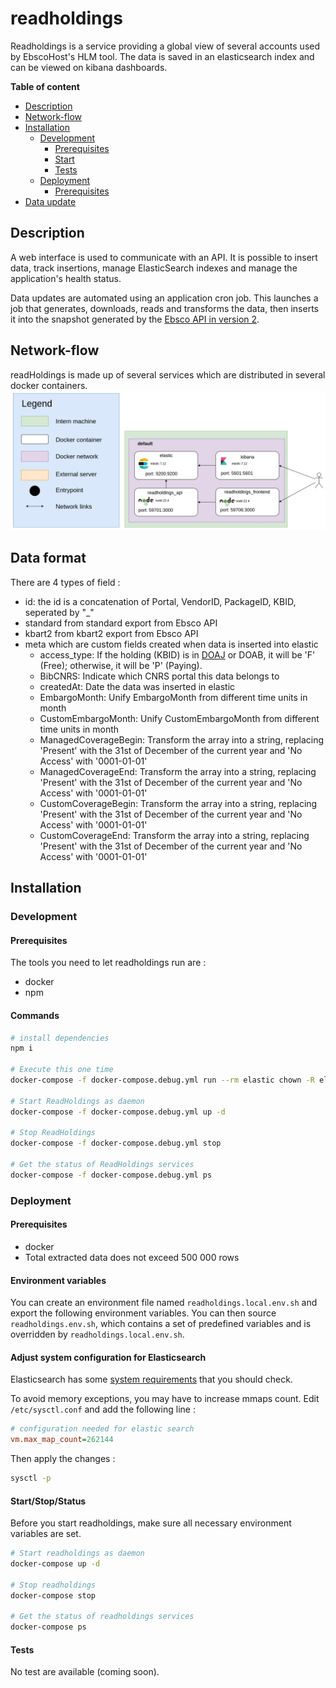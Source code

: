 # readholdings

Readholdings is a service providing a global view of several accounts used by EbscoHost's HLM tool. The data is saved in an elasticsearch index and can be viewed on kibana dashboards.

**Table of content**
- [Description](#Description)
- [Network-flow](#Network-flow)
- [Installation](#Installation)
    - [Development](#Development)
        - [Prerequisites](#Prerequisites)
        - [Start](#Start)
        - [Tests](#Tests)
    - [Deployment](#Deployment)
      - [Prerequisites](#Prerequisites)
- [Data update](#Data-update)

## Description

A web interface is used to communicate with an API. It is possible to insert data, track insertions, manage ElasticSearch indexes and manage the application's health status.

Data updates are automated using an application cron job. This launches a job that generates, downloads, reads and transforms the data, then inserts it into the snapshot generated by the [Ebsco API in version 2](https://developer.ebsco.com/knowledge-services/reference/getcustidexports).

## Network-flow

readHoldings is made up of several services which are distributed in several docker containers.
![Network-flow](./docs/network-flow.png)

## Data format

There are 4 types of field : 
- id: the id is a concatenation of Portal, VendorID, PackageID, KBID, seperated by "_"
- standard from standard export from Ebsco API
- kbart2 from kbart2 export from Ebsco API
- meta which are custom fields created when data is inserted into elastic
    - access_type: If the holding (KBID) is in [DOAJ](https://doaj.org/apply/guide/#basic-criteria-for-inclusion) or DOAB, it will be 'F' (Free); otherwise, it will be 'P' (Paying).
    - BibCNRS: Indicate which CNRS portal this data belongs to
    - createdAt: Date the data was inserted in elastic
    - EmbargoMonth: Unify EmbargoMonth from different time units in month
    - CustomEmbargoMonth: Unify CustomEmbargoMonth from different time units in month
    - ManagedCoverageBegin: Transform the array into a string, replacing 'Present' with the 31st of December of the current year and 'No Access' with '0001-01-01'
    - ManagedCoverageEnd: Transform the array into a string, replacing 'Present' with the 31st of December of the current year and 'No Access' with '0001-01-01'
    - CustomCoverageBegin: Transform the array into a string, replacing 'Present' with the 31st of December of the current year and 'No Access' with '0001-01-01'
    - CustomCoverageEnd: Transform the array into a string, replacing 'Present' with the 31st of December of the current year and 'No Access' with '0001-01-01'


## Installation

### Development

#### Prerequisites

The tools you need to let readholdings run are :
* docker
* npm

#### Commands 

```bash
# install dependencies
npm i

# Execute this one time
docker-compose -f docker-compose.debug.yml run --rm elastic chown -R elasticsearch /usr/share/elasticsearch/ 

# Start ReadHoldings as daemon
docker-compose -f docker-compose.debug.yml up -d

# Stop ReadHoldings
docker-compose -f docker-compose.debug.yml stop

# Get the status of ReadHoldings services
docker-compose -f docker-compose.debug.yml ps
```

### Deployment

#### Prerequisites

* docker
* Total extracted data does not exceed 500 000 rows

#### Environment variables

You can create an environment file named `readholdings.local.env.sh` and export the following environment variables. You can then source `readholdings.env.sh`, which contains a set of predefined variables and is overridden by `readholdings.local.env.sh`.

#### Adjust system configuration for Elasticsearch

Elasticsearch has some [system requirements](https://www.elastic.co/guide/en/elasticsearch/reference/current/system-config.html) that you should check.

To avoid memory exceptions, you may have to increase mmaps count. Edit `/etc/sysctl.conf` and add the following line :

```ini
# configuration needed for elastic search
vm.max_map_count=262144
```
Then apply the changes : 
```bash
sysctl -p
```
#### Start/Stop/Status

Before you start readholdings, make sure all necessary environment variables are set.

```bash
# Start readholdings as daemon
docker-compose up -d

# Stop readholdings
docker-compose stop

# Get the status of readholdings services
docker-compose ps
```

#### Tests

No test are available (coming soon).
